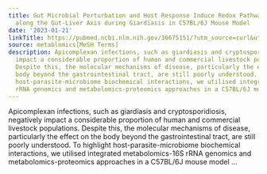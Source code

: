 ```yaml
---
title: Gut Microbial Perturbation and Host Response Induce Redox Pathway Upregulation
  along the Gut-Liver Axis during Giardiasis in C57BL/6J Mouse Model
date: '2023-01-21'
linkTitle: https://pubmed.ncbi.nlm.nih.gov/36675151/?utm_source=curl&utm_medium=rss&utm_campaign=pubmed-2&utm_content=1Zkrxt7ktlCbHBXEV3v65xxSnkSWNsJ1A6Fq3gBniKhGfIUslK&fc=20210907212339&ff=20230124200914&v=2.17.9.post6+86293ac
source: metablomics[MeSH Terms]
description: Apicomplexan infections, such as giardiasis and cryptosporidiosis, negatively
  impact a considerable proportion of human and commercial livestock populations.
  Despite this, the molecular mechanisms of disease, particularly the effect on the
  body beyond the gastrointestinal tract, are still poorly understood. To highlight
  host-parasite-microbiome biochemical interactions, we utilised integrated metabolomics-16S
  rRNA genomics and metabolomics-proteomics approaches in a C57BL/6J mouse model ...
---
```

Apicomplexan infections, such as giardiasis and cryptosporidiosis, negatively impact a considerable proportion of human and commercial livestock populations. Despite this, the molecular mechanisms of disease, particularly the effect on the body beyond the gastrointestinal tract, are still poorly understood. To highlight host-parasite-microbiome biochemical interactions, we utilised integrated metabolomics-16S rRNA genomics and metabolomics-proteomics approaches in a C57BL/6J mouse model ...